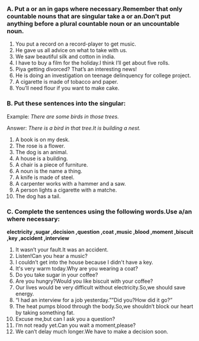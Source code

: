 ### A. Put a or an in gaps where necessary.Remember that only countable nouns that are singular take a or an.Don’t put anything before a plural countable noun or an uncountable noun.

1. You put a record on a record-player to get music.
2. He gave us all advice on what to take with us.
3. We saw beautiful silk and cotton in india.
4. I have to buy a film for the holiday.I think I’ll get about five rolls.
5. Piya getting divorced? That’s an interesting news!
6. He is doing an investigation on teenage delinquency for college project.
7. A cigarette is made of tobacco and paper.
8. You’ll need flour if you want to make cake.

### B. Put these sentences into the singular: 

Example: *There are some birds in those trees.*

Answer: *There is a bird in that tree.It is building a nest.*

1. A book is on my desk.
2. The rose is a flower.
3. The dog is an animal.
4. A house is a building.
5. A chair is a piece of furniture.
6. A noun is the name a thing.
7. A knife is made of steel.
8. A carpenter works with a hammer and a saw.
9. A person lights a cigarette with a matche.
10. The dog has a tail.

### C. Complete the sentences using the following words.Use a/an where necessary:

**electricity ,sugar ,decision ,question ,coat ,music ,blood ,moment ,biscuit ,key ,accident ,interview**

1. It wasn’t your fault.It was an accident.
2. Listen!Can you hear a music?
3. I couldn’t get into the house because I didn't have a key.
4. It's very warm today.Why are you wearing a coat?
5. Do you take sugar in your coffee?
6. Are you hungry?Would you like biscuit with your coffee?
7. Our lives would be very difficult without electricity.So,we should save energy.
8. “I had an interview for a job yesterday.””Did you?How did it go?”
9. The heat pumps blood through the body.So,we shouldn’t block our heart by taking something fat.
10. Excuse me,but can I ask you a question?
11. I’m not ready yet.Can you wait a moment,please?
12. We can’t delay much longer.We have to make a decision soon.